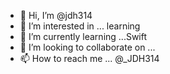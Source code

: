 - 👋 Hi, I’m @jdh314
- 👀 I’m interested in ... learning
- 🌱 I’m currently learning ...Swift
- 💞️ I’m looking to collaborate on ...
- 📫 How to reach me ... @_JDH314

<!---
jdh314/jdh314 is a ✨ special ✨ repository because its `README.md` (this file) appears on your GitHub profile.
You can click the Preview link to take a look at your changes.
--->
